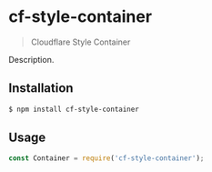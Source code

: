 # cf-style-container

> Cloudflare Style Container

Description.

## Installation

```sh
$ npm install cf-style-container
```

## Usage

```js
const Container = require('cf-style-container');
```
